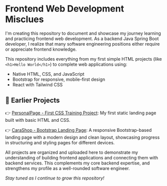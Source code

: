 # Frontend Web Development Misclues

I'm creating this repository to document and showcase my journey learning and practicing frontend web development. As a backend Java Spring Boot developer, I realize that many software engineering positions either require or appreciate frontend knowledge.

This repository includes everything from my first simple HTML projects (like `<h1>Hello World</h1>`) to complete web applications using:

- Native HTML, CSS, and JavaScript
- Bootstrap for responsive, mobile-first design
- React with Tailwind CSS

## 📌 Earlier Projects

👉 [PersonalPage - First CSS Training Project](https://github.com/ehab-elshimi-developer/PersonalPage): My first static landing page built with basic HTML and CSS.

👉 [CaraShop - Bootstrap Landing Page](https://github.com/ehab-elshimi-developer/CaraShop): A responsive Bootstrap-based landing page with a modern design and clean layout, showcasing progress in structuring and styling pages for different devices.

All projects are organized and uploaded here to demonstrate my understanding of building frontend applications and connecting them with backend services. This complements my core backend expertise, and strengthens my profile as a well-rounded software engineer.

_Stay tuned as I continue to grow this repository!_
